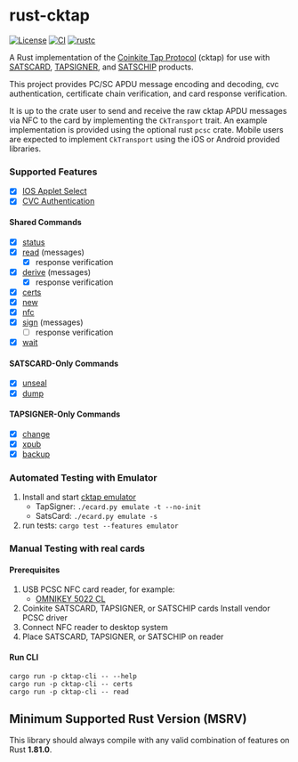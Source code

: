 # rust-cktap

[![License](https://img.shields.io/badge/license-MIT%2FApache--2.0-blue.svg)](https://github.com/notmandatory/rust-cktap/blob/master/LICENSE)
[![CI](https://github.com/notmandatory/rust-cktap/actions/workflows/test.yml/badge.svg)](https://github.com/notmandatory/rust-cktap/actions/workflows/test.yml)
[![rustc](https://img.shields.io/badge/rustc-1.81.0%2B-lightgrey.svg)](https://blog.rust-lang.org/2024/09/05/Rust-1.81.0/)

A Rust implementation of the [Coinkite Tap Protocol](https://github.com/coinkite/coinkite-tap-proto) (cktap)
for use with [SATSCARD], [TAPSIGNER], and [SATSCHIP] products.

This project provides PC/SC APDU message encoding and decoding, cvc authentication, certificate chain verification, and card response verification.

It is up to the crate user to send and receive the raw cktap APDU messages via NFC to the card by implementing the `CkTransport` trait. An example implementation is provided using the optional rust `pcsc` crate. Mobile users are expected to implement `CkTransport` using the iOS or Android provided libraries.

### Supported Features

- [x] [IOS Applet Select](https://github.com/coinkite/coinkite-tap-proto/blob/master/docs/protocol.md#first-step-iso-applet-select)
- [x] [CVC Authentication](https://github.com/coinkite/coinkite-tap-proto/blob/master/docs/protocol.md#authenticating-commands-with-cvc)

#### Shared Commands

- [x] [status](https://github.com/coinkite/coinkite-tap-proto/blob/master/docs/protocol.md#status)
- [x] [read](https://github.com/coinkite/coinkite-tap-proto/blob/master/docs/protocol.md#status) (messages)
  - [x] response verification
- [x] [derive](https://github.com/coinkite/coinkite-tap-proto/blob/master/docs/protocol.md#derive) (messages)
  - [x] response verification
- [x] [certs](https://github.com/coinkite/coinkite-tap-proto/blob/master/docs/protocol.md#certs)
- [x] [new](https://github.com/coinkite/coinkite-tap-proto/blob/master/docs/protocol.md#new)
- [x] [nfc](https://github.com/coinkite/coinkite-tap-proto/blob/master/docs/protocol.md#nfc)
- [x] [sign](https://github.com/coinkite/coinkite-tap-proto/blob/master/docs/protocol.md#sign) (messages)
  - [ ] response verification
- [x] [wait](https://github.com/coinkite/coinkite-tap-proto/blob/master/docs/protocol.md#wait)

#### SATSCARD-Only Commands

- [x] [unseal](https://github.com/coinkite/coinkite-tap-proto/blob/master/docs/protocol.md#unseal)
- [x] [dump](https://github.com/coinkite/coinkite-tap-proto/blob/master/docs/protocol.md#dump)

#### TAPSIGNER-Only Commands

- [x] [change](https://github.com/coinkite/coinkite-tap-proto/blob/master/docs/protocol.md#change)
- [x] [xpub](https://github.com/coinkite/coinkite-tap-proto/blob/master/docs/protocol.md#xpub)
- [x] [backup](https://github.com/coinkite/coinkite-tap-proto/blob/master/docs/protocol.md#backup)

### Automated Testing with Emulator

1. Install and start [cktap emulator](https://github.com/coinkite/coinkite-tap-proto/blob/master/emulator/README.md)
   - TapSigner: `./ecard.py emulate -t --no-init`
   - SatsCard: `./ecard.py emulate -s`
2. run tests: `cargo test --features emulator`

### Manual Testing with real cards

#### Prerequisites

1. USB PCSC NFC card reader, for example:
   - [OMNIKEY 5022 CL](https://www.hidglobal.com/products/omnikey-5022-reader)
2. Coinkite SATSCARD, TAPSIGNER, or SATSCHIP cards
   Install vendor PCSC driver
3. Connect NFC reader to desktop system
4. Place SATSCARD, TAPSIGNER, or SATSCHIP on reader

#### Run CLI

```
cargo run -p cktap-cli -- --help
cargo run -p cktap-cli -- certs
cargo run -p cktap-cli -- read
```

## Minimum Supported Rust Version (MSRV)

This library should always compile with any valid combination of features on Rust **1.81.0**.



[SATSCARD]: https://satscard.com/
[TAPSIGNER]: https://tapsigner.com/
[SATSCHIP]: https://satschip.com/
